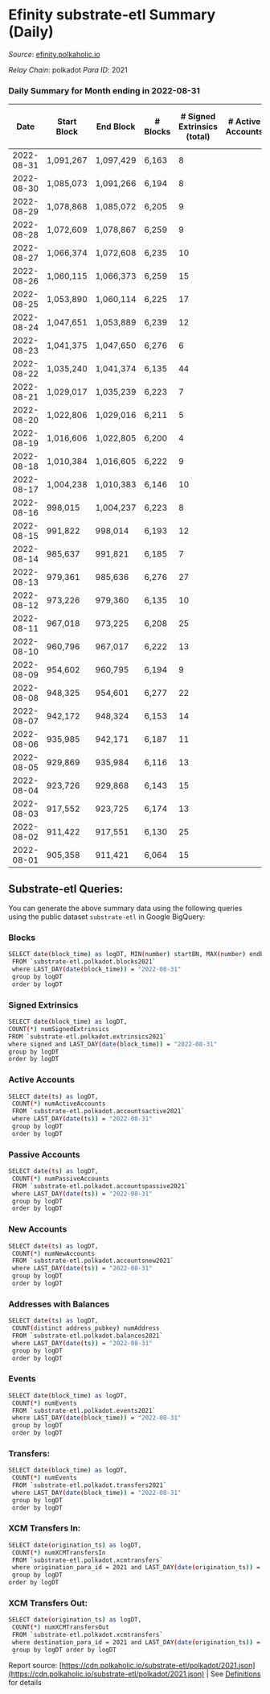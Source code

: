 # Efinity substrate-etl Summary (Daily)

_Source_: [efinity.polkaholic.io](https://efinity.polkaholic.io)

*Relay Chain*: polkadot
*Para ID*: 2021



### Daily Summary for Month ending in 2022-08-31


| Date | Start Block | End Block | # Blocks | # Signed Extrinsics (total) | # Active Accounts | # Passive | # New | # Addresses with Balances | # Events | # Transfers | # XCM Transfers In | # XCM Transfers Out | Issues | 
| ---- | ----------- | --------- | -------- | --------------------------- | ----------------- | --------- | ----- | ------------------------- | -------- | ----------- | ------------------ | ------------------- | ------ |
| 2022-08-31 | 1,091,267 | 1,097,429 | 6,163 | 8 |  |  |  | 15,549 | 18,542 |   |   |   |  |
| 2022-08-30 | 1,085,073 | 1,091,266 | 6,194 | 8 |  |  |  | 15,549 | 18,630 |   |   |   |  |
| 2022-08-29 | 1,078,868 | 1,085,072 | 6,205 | 9 |  |  |  | 15,549 | 18,669 | 2 ($4.92) |   |   |  |
| 2022-08-28 | 1,072,609 | 1,078,867 | 6,259 | 9 |  |  |  | 15,548 | 18,838 | 2 ($143.63) |   |   |  |
| 2022-08-27 | 1,066,374 | 1,072,608 | 6,235 | 10 |  |  |  | 15,546 | 18,764 |   |   |   |  |
| 2022-08-26 | 1,060,115 | 1,066,373 | 6,259 | 15 |  |  |  | 15,546 | 18,873 | 4 ($0.68) |   |   |  |
| 2022-08-25 | 1,053,890 | 1,060,114 | 6,225 | 17 |  |  |  | 15,545 | 18,760 | 2 ($0.57) |   |   |  |
| 2022-08-24 | 1,047,651 | 1,053,889 | 6,239 | 12 |  |  |  | 15,545 | 18,796 | 3 ($46.43) |   |   |  |
| 2022-08-23 | 1,041,375 | 1,047,650 | 6,276 | 6 |  |  |  | 15,544 | 18,874 | 2 ($3.81) |   |   |  |
| 2022-08-22 | 1,035,240 | 1,041,374 | 6,135 | 44 |  |  |  | 15,544 | 18,678 | 5 ($17.44) |   |   |  |
| 2022-08-21 | 1,029,017 | 1,035,239 | 6,223 | 7 |  |  |  | 15,541 | 18,715 |   |   |   |  |
| 2022-08-20 | 1,022,806 | 1,029,016 | 6,211 | 5 |  |  |  | 15,541 | 18,673 |   |   |   |  |
| 2022-08-19 | 1,016,606 | 1,022,805 | 6,200 | 4 |  |  |  | 15,541 | 18,635 |   |   |   |  |
| 2022-08-18 | 1,010,384 | 1,016,605 | 6,222 | 9 |  |  |  | 15,541 | 18,721 |   |   |   |  |
| 2022-08-17 | 1,004,238 | 1,010,383 | 6,146 | 10 |  |  |  | 15,541 | 18,493 |   |   |   |  |
| 2022-08-16 | 998,015 | 1,004,237 | 6,223 | 8 |  |  |  | 15,541 | 18,719 |   |   |   |  |
| 2022-08-15 | 991,822 | 998,014 | 6,193 | 12 |  |  |  | 15,541 | 18,645 | 1 ($3.85) |   |   |  |
| 2022-08-14 | 985,637 | 991,821 | 6,185 | 7 |  |  |  | 15,541 | 18,610 | 2 ($299.26) |   |   |  |
| 2022-08-13 | 979,361 | 985,636 | 6,276 | 27 |  |  |  | 15,538 | 18,949 | 4 ($423.84) |   |   |  |
| 2022-08-12 | 973,226 | 979,360 | 6,135 | 10 |  |  |  | 15,538 | 18,464 | 2 ($0.57) |   |   |  |
| 2022-08-11 | 967,018 | 973,225 | 6,208 | 25 |  |  |  | 15,538 | 18,730 | 1 ($0.00177) |   |   |  |
| 2022-08-10 | 960,796 | 967,017 | 6,222 | 13 |  |  |  | 15,538 | 18,734 | 1 ($91.14) |   |   |  |
| 2022-08-09 | 954,602 | 960,795 | 6,194 | 9 |  |  |  | 15,538 | 18,634 | 1 ($0.19) |   |   |  |
| 2022-08-08 | 948,325 | 954,601 | 6,277 | 22 |  |  |  | 15,537 | 18,938 | 1 ($4.08) |   |   |  |
| 2022-08-07 | 942,172 | 948,324 | 6,153 | 14 |  |  |  | 15,537 | 18,529 |   |   |   |  |
| 2022-08-06 | 935,985 | 942,171 | 6,187 | 11 |  |  |  | 15,537 | 18,620 | 1 ($41.73) |   |   |  |
| 2022-08-05 | 929,869 | 935,984 | 6,116 | 13 |  |  |  | 15,536 | 18,421 | 1 ($17.32) |   |   |  |
| 2022-08-04 | 923,726 | 929,868 | 6,143 | 15 |  |  |  | 15,535 | 18,505 | 1 ($0.02) |   |   |  |
| 2022-08-03 | 917,552 | 923,725 | 6,174 | 13 |  |  |  | 15,535 | 18,584 |   |   |   |  |
| 2022-08-02 | 911,422 | 917,551 | 6,130 | 25 |  |  |  | 15,535 | 18,525 | 1 ($0.02) |   |   |  |
| 2022-08-01 | 905,358 | 911,421 | 6,064 | 15 |  |  |  | 15,535 | 18,268 | 2 ($178.39) |   |   |  |

## Substrate-etl Queries:
You can generate the above summary data using the following queries using the public dataset `substrate-etl` in Google BigQuery:

### Blocks
```bash
SELECT date(block_time) as logDT, MIN(number) startBN, MAX(number) endBN, COUNT(*) numBlocks 
 FROM `substrate-etl.polkadot.blocks2021`  
 where LAST_DAY(date(block_time)) = "2022-08-31" 
 group by logDT 
 order by logDT
```

### Signed Extrinsics
```bash
SELECT date(block_time) as logDT, 
COUNT(*) numSignedExtrinsics 
FROM `substrate-etl.polkadot.extrinsics2021`  
where signed and LAST_DAY(date(block_time)) = "2022-08-31" 
group by logDT 
order by logDT
```

### Active Accounts
```bash
SELECT date(ts) as logDT, 
 COUNT(*) numActiveAccounts 
 FROM `substrate-etl.polkadot.accountsactive2021` 
 where LAST_DAY(date(ts)) = "2022-08-31" 
 group by logDT 
 order by logDT
```

### Passive Accounts
```bash
SELECT date(ts) as logDT, 
 COUNT(*) numPassiveAccounts 
 FROM `substrate-etl.polkadot.accountspassive2021` 
 where LAST_DAY(date(ts)) = "2022-08-31" 
 group by logDT 
 order by logDT
```

### New Accounts
```bash
SELECT date(ts) as logDT, 
 COUNT(*) numNewAccounts 
 FROM `substrate-etl.polkadot.accountsnew2021` 
 where LAST_DAY(date(ts)) = "2022-08-31" 
 group by logDT
 order by logDT
```

### Addresses with Balances
```bash
SELECT date(ts) as logDT,
 COUNT(distinct address_pubkey) numAddress 
 FROM `substrate-etl.polkadot.balances2021` 
 where LAST_DAY(date(ts)) = "2022-08-31" 
 group by logDT 
 order by logDT
```

### Events
```bash
SELECT date(block_time) as logDT, 
 COUNT(*) numEvents 
 FROM `substrate-etl.polkadot.events2021` 
 where LAST_DAY(date(block_time)) = "2022-08-31" 
 group by logDT 
 order by logDT
```

### Transfers:
```bash
SELECT date(block_time) as logDT, 
 COUNT(*) numEvents 
 FROM `substrate-etl.polkadot.transfers2021` 
 where LAST_DAY(date(block_time)) = "2022-08-31" 
 group by logDT 
 order by logDT
```

### XCM Transfers In:
```bash
SELECT date(origination_ts) as logDT, 
 COUNT(*) numXCMTransfersIn 
 FROM `substrate-etl.polkadot.xcmtransfers` 
 where origination_para_id = 2021 and LAST_DAY(date(origination_ts)) = "2022-08-31" 
 group by logDT 
order by logDT
```

### XCM Transfers Out:
```bash
SELECT date(origination_ts) as logDT, 
 COUNT(*) numXCMTransfersOut 
 FROM `substrate-etl.polkadot.xcmtransfers` 
 where destination_para_id = 2021 and LAST_DAY(date(origination_ts)) = "2022-08-31" 
 group by logDT order by logDT
```


Report source: [https://cdn.polkaholic.io/substrate-etl/polkadot/2021.json](https://cdn.polkaholic.io/substrate-etl/polkadot/2021.json) | See [Definitions](/DEFINITIONS.md) for details
